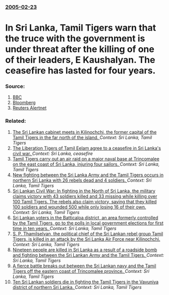 ### [2005-02-23](/news/2005/02/23/index.md)

#  In Sri Lanka, Tamil Tigers warn that the truce with the government is under threat after the killing of one of their leaders, E Kaushalyan. The ceasefire has lasted for four years. 




### Source:

1. [BBC](http://news.bbc.co.uk/2/hi/south_asia/4287661.stm)
2. [Bloomberg](http://www.bloomberg.com/apps/news?pid=10000080&sid=aDpaq27kxoGY&refer=asia)
3. [Reuters Alertnet](http://www.alertnet.org/thenews/newsdesk/COL74961.htm)

### Related:

1. [The Sri Lankan cabinet meets in Kilinochchi, the former capital of the Tamil Tigers in the far north of the island. ](/news/2010/07/14/the-sri-lankan-cabinet-meets-in-kilinochchi-the-former-capital-of-the-tamil-tigers-in-the-far-north-of-the-island.md) _Context: Sri Lanka, Tamil Tigers_
2. [ The Liberation Tigers of Tamil Eelam agree to a ceasefire in Sri Lanka's civil war. ](/news/2009/05/17/the-liberation-tigers-of-tamil-eelam-agree-to-a-ceasefire-in-sri-lanka-s-civil-war.md) _Context: Sri Lanka, ceasefire_
3. [ Tamil Tigers carry out an air raid on a major naval base at Trincomalee on the east coast of Sri Lanka, injuring four sailors. ](/news/2008/08/26/tamil-tigers-carry-out-an-air-raid-on-a-major-naval-base-at-trincomalee-on-the-east-coast-of-sri-lanka-injuring-four-sailors.md) _Context: Sri Lanka, Tamil Tigers_
4. [ New fighting between the Sri Lanka Army and the Tamil Tigers occurs in northern Sri Lanka with 26 rebels dead and 4 soldiers. ](/news/2008/05/31/new-fighting-between-the-sri-lanka-army-and-the-tamil-tigers-occurs-in-northern-sri-lanka-with-26-rebels-dead-and-4-soldiers.md) _Context: Sri Lanka, Tamil Tigers_
5. [ Sri Lankan Civil War: In fighting in the North of Sri Lanka, the military claims victory with 43 soldiers killed and 33 missing while killing over 100 Tamil Tigers. The rebels also claim victory, saying that they killed 100 soldiers and wounded 500 while only losing 16 of their own. ](/news/2008/04/23/sri-lankan-civil-war-in-fighting-in-the-north-of-sri-lanka-the-military-claims-victory-with-43-soldiers-killed-and-33-missing-while-killi.md) _Context: Sri Lanka, Tamil Tigers_
6. [ Sri Lankan voters in the Batticaloa district, an area formerly controlled by the Tamil Tigers, go to the polls in local government elections for first time in ten years. ](/news/2008/03/10/sri-lankan-voters-in-the-batticaloa-district-an-area-formerly-controlled-by-the-tamil-tigers-go-to-the-polls-in-local-government-election.md) _Context: Sri Lanka, Tamil Tigers_
7. [ S. P. Thamilselvan, the political chief of the Sri Lankan rebel group Tamil Tigers, is killed in an attack by the Sri Lanka Air Force near Kilinochchi. ](/news/2007/11/2/s-p-thamilselvan-the-political-chief-of-the-sri-lankan-rebel-group-tamil-tigers-is-killed-in-an-attack-by-the-sri-lanka-air-force-near.md) _Context: Sri Lanka, Tamil Tigers_
8. [ Nineteen people are killed in Sri Lanka as a result of a roadside bomb and fighting between the Sri Lankan Army and the Tamil Tigers. ](/news/2007/09/15/nineteen-people-are-killed-in-sri-lanka-as-a-result-of-a-roadside-bomb-and-fighting-between-the-sri-lankan-army-and-the-tamil-tigers.md) _Context: Sri Lanka, Tamil Tigers_
9. [A fierce battle breaks out between the Sri Lankan navy and the Tamil Tigers off the eastern coast of Trincomalee province. ](/news/2007/07/8/a-fierce-battle-breaks-out-between-the-sri-lankan-navy-and-the-tamil-tigers-off-the-eastern-coast-of-trincomalee-province.md) _Context: Sri Lanka, Tamil Tigers_
10. [ Ten Sri Lankan soldiers die in fighting the Tamil Tigers in the Vavuniya district of northern Sri Lanka. ](/news/2007/07/14/ten-sri-lankan-soldiers-die-in-fighting-the-tamil-tigers-in-the-vavuniya-district-of-northern-sri-lanka.md) _Context: Sri Lanka, Tamil Tigers_

